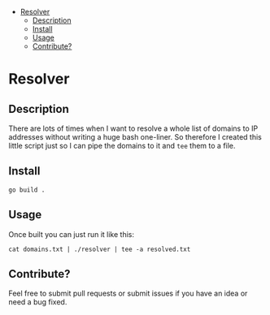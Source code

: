 - [Resolver](#resolver)
  - [Description](#description)
  - [Install](#install)
  - [Usage](#usage)
  - [Contribute?](#contribute)

# Resolver

## Description
There are lots of times when I want to resolve a whole list of domains to IP addresses without writing a huge bash one-liner. So therefore I created this little script just so I can pipe the domains to it and `tee` them to a file.

## Install 

`go build .`

## Usage

Once built you can just run it like this:

`cat domains.txt | ./resolver | tee -a resolved.txt`


## Contribute?
Feel free to submit pull requests or submit issues if you have an idea or need a bug fixed.